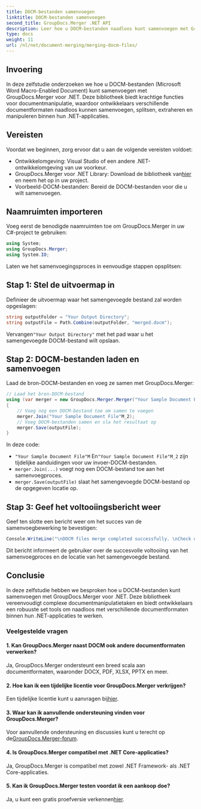 ```yaml
---
title: DOCM-bestanden samenvoegen
linktitle: DOCM-bestanden samenvoegen
second_title: GroupDocs.Merger .NET API
description: Leer hoe u DOCM-bestanden naadloos kunt samenvoegen met GroupDocs.Merger voor .NET. Eenvoudige en efficiënte documentmanipulatie voor .NET-toepassingen.
type: docs
weight: 11
url: /nl/net/document-merging/merging-docm-files/
---
```

## Invoering
In deze zelfstudie onderzoeken we hoe u DOCM-bestanden (Microsoft Word Macro-Enabled Document) kunt samenvoegen met GroupDocs.Merger voor .NET. Deze bibliotheek biedt krachtige functies voor documentmanipulatie, waardoor ontwikkelaars verschillende documentformaten naadloos kunnen samenvoegen, splitsen, extraheren en manipuleren binnen hun .NET-applicaties.
## Vereisten
Voordat we beginnen, zorg ervoor dat u aan de volgende vereisten voldoet:
- Ontwikkelomgeving: Visual Studio of een andere .NET-ontwikkelomgeving van uw voorkeur.
-  GroupDocs.Merger voor .NET Library: Download de bibliotheek van[hier](https://releases.groupdocs.com/merger/net/) en neem het op in uw project.
- Voorbeeld-DOCM-bestanden: Bereid de DOCM-bestanden voor die u wilt samenvoegen.
  

## Naamruimten importeren
Voeg eerst de benodigde naamruimten toe om GroupDocs.Merger in uw C#-project te gebruiken:
```csharp
using System; 
using GroupDocs.Merger;
using System.IO;
```

Laten we het samenvoegingsproces in eenvoudige stappen opsplitsen:
## Stap 1: Stel de uitvoermap in
Definieer de uitvoermap waar het samengevoegde bestand zal worden opgeslagen:
```csharp
string outputFolder = "Your Output Directory";
string outputFile = Path.Combine(outputFolder, "merged.docm");
```
 Vervangen`"Your Output Directory"` met het pad waar u het samengevoegde DOCM-bestand wilt opslaan.
## Stap 2: DOCM-bestanden laden en samenvoegen
Laad de bron-DOCM-bestanden en voeg ze samen met GroupDocs.Merger:
```csharp
// Laad het bron-DOCM-bestand
using (var merger = new GroupDocs.Merger.Merger("Your Sample Document File"M))
{
    // Voeg nog een DOCM-bestand toe om samen te voegen
    merger.Join("Your Sample Document File"M_2);
    // Voeg DOCM-bestanden samen en sla het resultaat op
    merger.Save(outputFile);
}
```
In deze code:
- `"Your Sample Document File"M` En`"Your Sample Document File"M_2` zijn tijdelijke aanduidingen voor uw invoer-DOCM-bestanden.
- `merger.Join(...)` voegt nog een DOCM-bestand toe aan het samenvoegproces.
- `merger.Save(outputFile)` slaat het samengevoegde DOCM-bestand op de opgegeven locatie op.
## Stap 3: Geef het voltooiingsbericht weer
Geef ten slotte een bericht weer om het succes van de samenvoegbewerking te bevestigen:
```csharp
Console.WriteLine("\nDOCM files merge completed successfully. \nCheck output in {0}", outputFolder);
```
Dit bericht informeert de gebruiker over de succesvolle voltooiing van het samenvoegproces en de locatie van het samengevoegde bestand.

## Conclusie
In deze zelfstudie hebben we besproken hoe u DOCM-bestanden kunt samenvoegen met GroupDocs.Merger voor .NET. Deze bibliotheek vereenvoudigt complexe documentmanipulatietaken en biedt ontwikkelaars een robuuste set tools om naadloos met verschillende documentformaten binnen hun .NET-applicaties te werken.

### Veelgestelde vragen
#### 1. Kan GroupDocs.Merger naast DOCM ook andere documentformaten verwerken?
Ja, GroupDocs.Merger ondersteunt een breed scala aan documentformaten, waaronder DOCX, PDF, XLSX, PPTX en meer.
#### 2. Hoe kan ik een tijdelijke licentie voor GroupDocs.Merger verkrijgen?
 Een tijdelijke licentie kunt u aanvragen bij[hier](https://purchase.groupdocs.com/temporary-license/).
#### 3. Waar kan ik aanvullende ondersteuning vinden voor GroupDocs.Merger?
 Voor aanvullende ondersteuning en discussies kunt u terecht op de[GroupDocs.Merger-forum](https://forum.groupdocs.com/c/merger/32).
#### 4. Is GroupDocs.Merger compatibel met .NET Core-applicaties?
Ja, GroupDocs.Merger is compatibel met zowel .NET Framework- als .NET Core-applicaties.
#### 5. Kan ik GroupDocs.Merger testen voordat ik een aankoop doe?
 Ja, u kunt een gratis proefversie verkennen[hier](https://releases.groupdocs.com/).